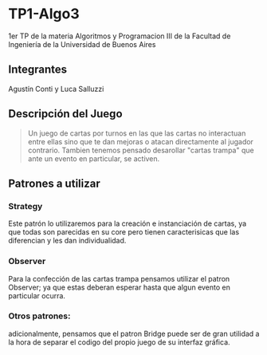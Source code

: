 # TP1-Algo3

1er TP de la materia Algoritmos y Programacion III de la Facultad de Ingeniería de la Universidad de Buenos Aires

## Integrantes

Agustín Conti y Luca Salluzzi

## Descripción del Juego

> Un juego de cartas por turnos en las que las cartas no interactuan entre ellas sino que te dan mejoras o atacan
> directamente al jugador contrario. Tambien tenemos pensado desarollar "cartas trampa" que ante un evento en
> particular,
> se activen.

## Patrones a utilizar

### Strategy

Este patrón lo utilizaremos para la creación e instanciación de cartas, ya que todas son parecidas en su core pero
tienen caracterisicas que las diferencian y les dan individualidad.

### Observer

Para la confección de las cartas trampa pensamos utilizar el patron Observer; ya que estas deberan esperar hasta que
algun evento en particular ocurra.

### Otros patrones:

adicionalmente, pensamos que el patron Bridge puede ser de gran utilidad a la hora de separar el codigo del propio juego
de su interfaz gráfica.
